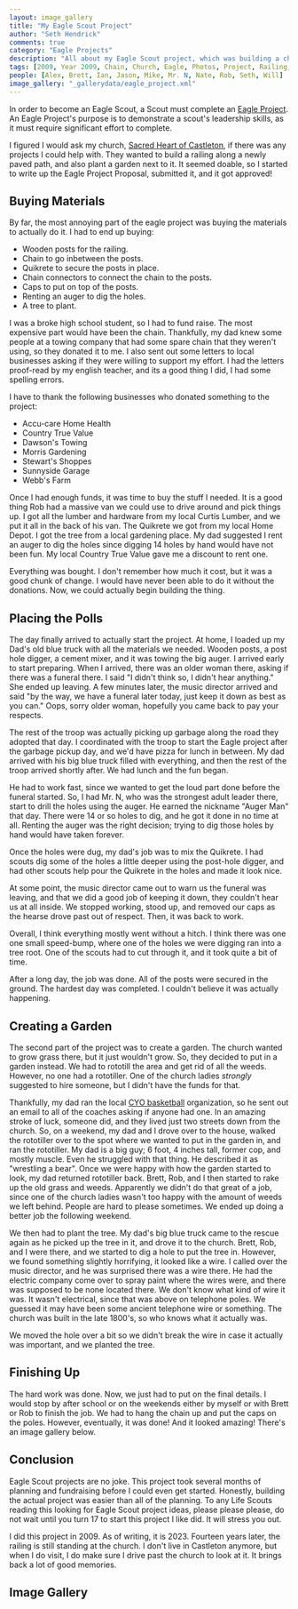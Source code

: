 ```yaml
--- 
layout: image_gallery
title: "My Eagle Scout Project"
author: "Seth Hendrick"
comments: true
category: "Eagle Projects"
description: "All about my Eagle Scout project, which was building a chain railing at my church."
tags: [2009, Year 2009, Chain, Church, Eagle, Photos, Project, Railing, Tree]
people: [Alex, Brett, Ian, Jason, Mike, Mr. N, Nate, Rob, Seth, Will]
image_gallery: "_gallerydata/eagle_project.xml"
---
```


In order to become an Eagle Scout, a Scout must complete an [Eagle Project](https://en.wikipedia.org/wiki/Eagle_Scout_Service_Project).  An Eagle Project's purpose is to demonstrate a scout's leadership skills, as it must require significant effort to complete.

I figured I would ask my church, [Sacred Heart of Castleton](https://www.sacredheartcastleton.org/), if there was any projects I could help with.  They wanted to build a railing along a newly paved path, and also plant a garden next to it.  It seemed doable, so I started to write up the Eagle Project Proposal, submitted it, and it got approved!

## Buying Materials

By far, the most annoying part of the eagle project was buying the materials to actually do it.  I had to end up buying:

* Wooden posts for the railing.
* Chain to go inbetween the posts.
* Quikrete to secure the posts in place.
* Chain connectors to connect the chain to the posts.
* Caps to put on top of the posts.
* Renting an auger to dig the holes.
* A tree to plant.

I was a broke high school student, so I had to fund raise.  The most expensive part would have been the chain.  Thankfully, my dad knew some people at a towing company that had some spare chain that they weren't using, so they donated it to me.  I also sent out some letters to local businesses asking if they were willing to support my effort.  I had the letters proof-read by my english teacher, and its a good thing I did, I had some spelling errors.

I have to thank the following businesses who donated something to the project:

* Accu-care Home Health
* Country True Value
* Dawson's Towing
* Morris Gardening
* Stewart's Shoppes
* Sunnyside Garage
* Webb's Farm

Once I had enough funds, it was time to buy the stuff I needed.  It is a good thing Rob had a massive van we could use to drive around and pick things up.  I got all the lumber and hardware from my local Curtis Lumber, and we put it all in the back of his van.  The Quikrete we got from my local Home Depot.  I got the tree from a local gardening place.  My dad suggested I rent an auger to dig the holes since digging 14 holes by hand would have not been fun.  My local Country True Value gave me a discount to rent one.

Everything was bought. I don't remember how much it cost, but it was a good chunk of change.  I would have never been able to do it without the donations.  Now, we could actually begin building the thing.

## Placing the Polls

The day finally arrived to actually start the project.  At home, I loaded up my Dad's old blue truck with all the materials we needed.  Wooden posts, a post hole digger, a cement mixer, and it was towing the big auger.  I arrived early to start preparing.  When I arrived, there was an older woman there, asking if there was a funeral there.  I said "I didn't think so, I didn't hear anything."  She ended up leaving.  A few minutes later, the music director arrived and said "by the way, we have a funeral later today, just keep it down as best as you can."  Oops, sorry older woman, hopefully you came back to pay your respects.

The rest of the troop was actually picking up garbage along the road they adopted that day.  I coordinated with the troop to start the Eagle project after the garbage pickup day, and we'd have pizza for lunch in between.  My dad arrived with his big blue truck filled with everything, and then the rest of the troop arrived shortly after.  We had lunch and the fun began.

He had to work fast, since we wanted to get the loud part done before the funeral started.  So, I had Mr. N, who was the strongest adult leader there, start to drill the holes using the auger.  He earned the nickname "Auger Man" that day.  There were 14 or so holes to dig, and he got it done in no time at all.  Renting the auger was the right decision; trying to dig those holes by hand would have taken forever.

Once the holes were dug, my dad's job was to mix the Quikrete.  I had scouts dig some of the holes a little deeper using the post-hole digger, and had other scouts help pour the Quikrete in the holes and made it look nice.

At some point, the music director came out to warn us the funeral was leaving, and that we did a good job of keeping it down, they couldn't hear us at all inside.  We stopped working, stood up, and removed our caps as the hearse drove past out of respect.  Then, it was back to work.

Overall, I think everything mostly went without a hitch.  I think there was one one small speed-bump, where one of the holes we were digging ran into a tree root.  One of the scouts had to cut through it, and it took quite a bit of time.

After a long day, the job was done.  All of the posts were secured in the ground.  The hardest day was completed.  I couldn't believe it was actually happening.

## Creating a Garden

The second part of the project was to create a garden.  The church wanted to grow grass there, but it just wouldn't grow.  So, they decided to put in a garden instead.  We had to rototill the area and get rid of all the weeds.  However, no one had a rototiller.  One of the church ladies _strongly_ suggested to hire someone, but I didn't have the funds for that.

Thankfully, my dad ran the local [CYO basketball](http://www.cyony.org/Page.asp?n=75205&org=CYONY) organization, so he sent out an email to all of the coaches asking if anyone had one.  In an amazing stroke of luck, someone did, and they lived just two streets down from the church.  So, on a weekend, my dad and I drove over to the house, walked the rototiller over to the spot where we wanted to put in the garden in, and ran the rototiller.  My dad is a big guy; 6 foot, 4 inches tall, former cop, and mostly muscle.  Even he struggled with that thing.  He described it as "wrestling a bear".  Once we were happy with how the garden started to look, my dad returned rototiller back.  Brett, Rob, and I then started to rake up the old grass and weeds.  Apparently we didn't do that great of a job, since one of the church ladies wasn't too happy with the amount of weeds we left behind.  People are hard to please sometimes.  We ended up doing a better job the following weekend.

We then had to plant the tree.  My dad's big blue truck came to the rescue again as he picked up the tree in it, and drove it to the church.  Brett, Rob, and I were there, and we started to dig a hole to put the tree in.  However, we found something slightly horrifying, it looked like a wire.  I called over the music director, and he was surprised there was a wire there.  He had the electric company come over to spray paint where the wires were, and there was supposed to be none located there.  We don't know what kind of wire it was.  It wasn't electrical, since that was above on telephone poles.  We guessed it may have been some ancient telephone wire or something.  The church was built in the late 1800's, so who knows what it actually was.

We moved the hole over a bit so we didn't break the wire in case it actually was important, and we planted the tree.

## Finishing Up

The hard work was done.  Now, we just had to put on the final details.  I would stop by after school or on the weekends either by myself or with Brett or Rob to finish the job.  We had to hang the chain up and put the caps on the poles.  However, eventually, it was done!  And it looked amazing!  There's an image gallery below.

## Conclusion

Eagle Scout projects are no joke.  This project took several months of planning and fundraising before I could even get started.  Honestly, building the actual project was easier than all of the planning.  To any Life Scouts reading this looking for Eagle Scout project ideas, please please please, do not wait until you turn 17 to start this project I like did.  It will stress you out.

I did this project in 2009.  As of writing, it is 2023.  Fourteen years later, the railing is still standing at the church.  I don't live in Castleton anymore, but when I do visit, I do make sure I drive past the church to look at it.  It brings back a lot of good memories.

## Image Gallery
